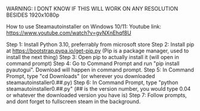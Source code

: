 WARNING: I DONT KNOW IF THIS WILL WORK ON ANY RESOLUTION BESIDES 1920x1080p

How to use Steamautoinstaller on Windows 10/11:
Youtube link: https://www.youtube.com/watch?v=gvNXnEhqf8U

Step 1: Install Python 3.10, preferrably from microsoft store
Step 2: Install pip at https://bootstrap.pypa.io/get-pip.py (Pip is a package manager, used to install the next thing)
Step 3: Open pip to actually install it (will open in command prompt)
Step 4: Go to Command Prompt and run "pip install pyautogui". Download will happen in command prompt.
Step 5: In Command Prompt, type "cd Downloads" (or wherever you downloaded steamautoinstaller0.##.py)
Step 6: In Command Prompt, type "python steamautoinstaller0.##.py" (## is the version number, you would type 0.04 or whatever the downloaded version you have is)
Step 7: Follow prompts, and dont forget to fullscreen steam in the background.
